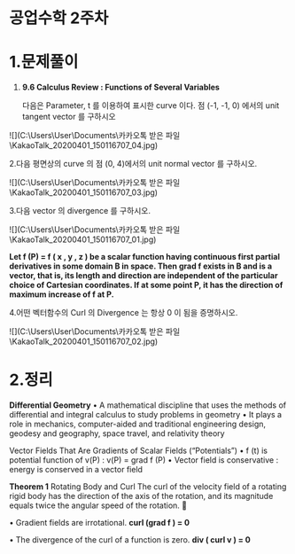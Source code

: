 #  공업수학 2주차

# 1.문제풀이

1. **9.6 Calculus Review :  Functions of Several Variables** 

   다음은 Parameter, t 를 이용하여 표시한 curve 이다. 점 (-1, -1, 0) 에서의 unit tangent vector 를 구하시오 

![](C:\Users\User\Documents\카카오톡 받은 파일\KakaoTalk_20200401_150116707_04.jpg)

2.다음 평면상의 curve 의 점 (0, 4)에서의 unit normal vector 를 구하시오. 

![](C:\Users\User\Documents\카카오톡 받은 파일\KakaoTalk_20200401_150116707_03.jpg)

3.다음 vector 의 divergence 를 구하시오. 

![](C:\Users\User\Documents\카카오톡 받은 파일\KakaoTalk_20200401_150116707_01.jpg)



 **Let f (P) = f ( x , y , z ) be a scalar function having continuous first partial derivatives in some     domain B in space. Then grad f exists in B and is a vector, that is, its length and direction are     independent of the particular choice of Cartesian coordinates. If                          at some point P,     it has the direction of maximum increase of f at P.** 



4.어떤 벡터함수의 Curl 의 Divergence 는 항상 0 이 됨을 증명하시오.  

![](C:\Users\User\Documents\카카오톡 받은 파일\KakaoTalk_20200401_150116707_02.jpg)

# **2.정리**

 **Differential Geometry**  • A mathematical discipline that uses the methods of differential and integral calculus to study     problems in geometry  • It plays a role in mechanics, computer-aided and traditional engineering design, geodesy and     geography, space travel, and relativity theory 

Vector Fields That Are Gradients of Scalar Fields (“Potentials”) • f (t) is potential function of v(P) : v(P) = grad f (P) • Vector field is conservative : energy is conserved in a vector field 

**Theorem 1** Rotating Body and Curl    The curl of the velocity field of a rotating rigid body has the direction of the axis of the rotation,    and its magnitude equals twice the angular speed of the rotation. 
 

 • Gradient fields are irrotational.                                            **curl (grad f ) = 0**

 • The divergence of the curl of a function is zero.                 **div ( curl v ) = 0** 